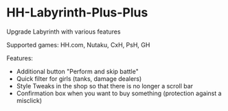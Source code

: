 # HH-Labyrinth-Plus-Plus
Upgrade Labyrinth with various features

Supported games: HH.com, Nutaku, CxH, PsH, GH

Features:
- Additional button "Perform and skip battle"
- Quick filter for girls (tanks, damage dealers)
- Style Tweaks in the shop so that there is no longer a scroll bar
- Confirmation box when you want to buy something (protection against a misclick)
